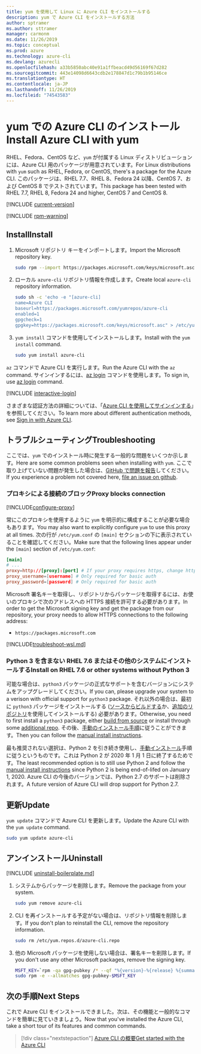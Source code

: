 ```yaml
---
title: yum を使用して Linux に Azure CLI をインストールする
description: yum で Azure CLI をインストールする方法
author: sptramer
ms.author: sttramer
manager: carmonm
ms.date: 11/26/2019
ms.topic: conceptual
ms.prod: azure
ms.technology: azure-cli
ms.devlang: azurecli
ms.openlocfilehash: a33b5850abc40e91a1ffbeacd49d56169f67d282
ms.sourcegitcommit: 443e14098d6643cdb2e178847d1c79b1b95146ce
ms.translationtype: HT
ms.contentlocale: ja-JP
ms.lasthandoff: 11/26/2019
ms.locfileid: "74543583"
---
```

# <a name="install-azure-cli-with-yum"></a><span data-ttu-id="9973a-103">yum での Azure CLI のインストール</span><span class="sxs-lookup"><span data-stu-id="9973a-103">Install Azure CLI with yum</span></span>

<span data-ttu-id="9973a-104">RHEL、Fedora、CentOS など、`yum` が付属する Linux ディストリビューションには、Azure CLI 用のパッケージが用意されています。</span><span class="sxs-lookup"><span data-stu-id="9973a-104">For Linux distributions with `yum` such as RHEL, Fedora, or CentOS, there's a package for the Azure CLI.</span></span> <span data-ttu-id="9973a-105">このパッケージは、RHEL 7.7、RHEL 8、Fedora 24 以降、CentOS 7、および CentOS 8 でテストされています。</span><span class="sxs-lookup"><span data-stu-id="9973a-105">This package has been tested with RHEL 7.7, RHEL 8, Fedora 24 and higher, CentOS 7 and CentOS 8.</span></span>

[!INCLUDE [current-version](includes/current-version.md)]

[!INCLUDE [rpm-warning](includes/rpm-warning.md)]

## <a name="install"></a><span data-ttu-id="9973a-106">Install</span><span class="sxs-lookup"><span data-stu-id="9973a-106">Install</span></span>

1. <span data-ttu-id="9973a-107">Microsoft リポジトリ キーをインポートします。</span><span class="sxs-lookup"><span data-stu-id="9973a-107">Import the Microsoft repository key.</span></span>

   ```bash
   sudo rpm --import https://packages.microsoft.com/keys/microsoft.asc
   ```

2. <span data-ttu-id="9973a-108">ローカル `azure-cli` リポジトリ情報を作成します。</span><span class="sxs-lookup"><span data-stu-id="9973a-108">Create local `azure-cli` repository information.</span></span>

   ```bash
   sudo sh -c 'echo -e "[azure-cli]
   name=Azure CLI
   baseurl=https://packages.microsoft.com/yumrepos/azure-cli
   enabled=1
   gpgcheck=1
   gpgkey=https://packages.microsoft.com/keys/microsoft.asc" > /etc/yum.repos.d/azure-cli.repo'
   ```

3. <span data-ttu-id="9973a-109">`yum install` コマンドを使用してインストールします。</span><span class="sxs-lookup"><span data-stu-id="9973a-109">Install with the `yum install` command.</span></span>

   ```bash
   sudo yum install azure-cli
   ```

<span data-ttu-id="9973a-110">`az` コマンドで Azure CLI を実行します。</span><span class="sxs-lookup"><span data-stu-id="9973a-110">Run the Azure CLI with the `az` command.</span></span> <span data-ttu-id="9973a-111">サインインするには、[az login](/cli/azure/reference-index#az-login) コマンドを使用します。</span><span class="sxs-lookup"><span data-stu-id="9973a-111">To sign in, use [az login](/cli/azure/reference-index#az-login) command.</span></span>

[!INCLUDE [interactive-login](includes/interactive-login.md)]

<span data-ttu-id="9973a-112">さまざまな認証方法の詳細については、「[Azure CLI を使用してサインインする](authenticate-azure-cli.md)」を参照してください。</span><span class="sxs-lookup"><span data-stu-id="9973a-112">To learn more about different authentication methods, see [Sign in with Azure CLI](authenticate-azure-cli.md).</span></span>

## <a name="troubleshooting"></a><span data-ttu-id="9973a-113">トラブルシューティング</span><span class="sxs-lookup"><span data-stu-id="9973a-113">Troubleshooting</span></span>

<span data-ttu-id="9973a-114">ここでは、`yum` でのインストール時に発生する一般的な問題をいくつか示します。</span><span class="sxs-lookup"><span data-stu-id="9973a-114">Here are some common problems seen when installing with `yum`.</span></span> <span data-ttu-id="9973a-115">ここで取り上げていない問題が発生した場合は、[GitHub で問題を報告](https://github.com/Azure/azure-cli/issues)してください。</span><span class="sxs-lookup"><span data-stu-id="9973a-115">If you experience a problem not covered here, [file an issue on github](https://github.com/Azure/azure-cli/issues).</span></span>

### <a name="proxy-blocks-connection"></a><span data-ttu-id="9973a-116">プロキシによる接続のブロック</span><span class="sxs-lookup"><span data-stu-id="9973a-116">Proxy blocks connection</span></span>

[!INCLUDE[configure-proxy](includes/configure-proxy.md)]

<span data-ttu-id="9973a-117">常にこのプロキシを使用するように `yum` を明示的に構成することが必要な場合もあります。</span><span class="sxs-lookup"><span data-stu-id="9973a-117">You may also want to explicitly configure `yum` to use this proxy at all times.</span></span> <span data-ttu-id="9973a-118">次の行が `/etc/yum.conf` の `[main]` セクションの下に表示されていることを確認してください。</span><span class="sxs-lookup"><span data-stu-id="9973a-118">Make sure that the following lines appear under the `[main]` section of `/etc/yum.conf`:</span></span>

```yum.conf
[main]
# ...
proxy=http://[proxy]:[port] # If your proxy requires https, change http->https
proxy_username=[username] # Only required for basic auth
proxy_password=[password] # Only required for basic auth
```

<span data-ttu-id="9973a-119">Microsoft 署名キーを取得し、リポジトリからパッケージを取得するには、お使いのプロキシで次のアドレスへの HTTPS 接続を許可する必要があります。</span><span class="sxs-lookup"><span data-stu-id="9973a-119">In order to get the Microsoft signing key and get the package from our repository, your proxy needs to allow HTTPS connections to the following address:</span></span>

* `https://packages.microsoft.com`

[!INCLUDE[troubleshoot-wsl.md](includes/troubleshoot-wsl.md)]

### <a name="install-on-rhel-76-or-other-systems-without-python-3"></a><span data-ttu-id="9973a-120">Python 3 を含まない RHEL 7.6 またはその他のシステムにインストールする</span><span class="sxs-lookup"><span data-stu-id="9973a-120">Install on RHEL 7.6 or other systems without Python 3</span></span>

<span data-ttu-id="9973a-121">可能な場合は、`python3` パッケージの正式なサポートを含むバージョンにシステムをアップグレードしてください。</span><span class="sxs-lookup"><span data-stu-id="9973a-121">If you can, please upgrade your system to a verison with official support for `python3` package.</span></span> <span data-ttu-id="9973a-122">それ以外の場合は、最初に `python3` パッケージをインストールする ([ソースからビルドする](https://github.com/linux-on-ibm-z/docs/wiki/Building-Python-3.6.x)か、[追加のリポジトリ](https://developers.redhat.com/blog/2018/08/13/install-python3-rhel/)を使用してインストールする) 必要があります。</span><span class="sxs-lookup"><span data-stu-id="9973a-122">Otherwise, you need to first install a `python3` package, either [build from source](https://github.com/linux-on-ibm-z/docs/wiki/Building-Python-3.6.x) or install through some [additional repo](https://developers.redhat.com/blog/2018/08/13/install-python3-rhel/).</span></span> <span data-ttu-id="9973a-123">その後、[手動のインストール手順](install-azure-cli-linux.md)に従うことができます。</span><span class="sxs-lookup"><span data-stu-id="9973a-123">Then you can follow the [manual install instructions](install-azure-cli-linux.md).</span></span>

<span data-ttu-id="9973a-124">最も推奨されない選択は、Python 2 を引き続き使用し、[手動インストール](install-azure-cli-linux.md)手順に従うというものです。これは Python 2 が 2020 年 1 月 1 日に終了するためです。</span><span class="sxs-lookup"><span data-stu-id="9973a-124">The least recommended option is to still use Python 2 and follow the [manual install instructions](install-azure-cli-linux.md) since Python 2 is being end-of-lifed on January 1, 2020.</span></span> <span data-ttu-id="9973a-125">Azure CLI の今後のバージョンでは、Python 2.7 のサポートは削除されます。</span><span class="sxs-lookup"><span data-stu-id="9973a-125">A future version of Azure CLI will drop support for Python 2.7.</span></span>

## <a name="update"></a><span data-ttu-id="9973a-126">更新</span><span class="sxs-lookup"><span data-stu-id="9973a-126">Update</span></span>

<span data-ttu-id="9973a-127">`yum update` コマンドで Azure CLI を更新します。</span><span class="sxs-lookup"><span data-stu-id="9973a-127">Update the Azure CLI with the `yum update` command.</span></span>

```bash
sudo yum update azure-cli
```

## <a name="uninstall"></a><span data-ttu-id="9973a-128">アンインストール</span><span class="sxs-lookup"><span data-stu-id="9973a-128">Uninstall</span></span>

[!INCLUDE [uninstall-boilerplate.md](includes/uninstall-boilerplate.md)]

1. <span data-ttu-id="9973a-129">システムからパッケージを削除します。</span><span class="sxs-lookup"><span data-stu-id="9973a-129">Remove the package from your system.</span></span>

   ```bash
   sudo yum remove azure-cli
   ```

2. <span data-ttu-id="9973a-130">CLI を再インストールする予定がない場合は、リポジトリ情報を削除します。</span><span class="sxs-lookup"><span data-stu-id="9973a-130">If you don't plan to reinstall the CLI, remove the repository information.</span></span>

   ```bash
   sudo rm /etc/yum.repos.d/azure-cli.repo
   ```

3. <span data-ttu-id="9973a-131">他の Microsoft パッケージを使用しない場合は、署名キーを削除します。</span><span class="sxs-lookup"><span data-stu-id="9973a-131">If you don't use any other Microsoft packages, remove the signing key.</span></span>

   ```bash
   MSFT_KEY=`rpm -qa gpg-pubkey /* --qf "%{version}-%{release} %{summary}\n" | grep Microsoft | awk '{print $1}'`
   sudo rpm -e --allmatches gpg-pubkey-$MSFT_KEY
   ```

## <a name="next-steps"></a><span data-ttu-id="9973a-132">次の手順</span><span class="sxs-lookup"><span data-stu-id="9973a-132">Next Steps</span></span>

<span data-ttu-id="9973a-133">これで Azure CLI をインストールできました。次は、その機能と一般的なコマンドを簡単に見ていきましょう。</span><span class="sxs-lookup"><span data-stu-id="9973a-133">Now that you've installed the Azure CLI, take a short tour of its features and common commands.</span></span>

> [!div class="nextstepaction"]
> [<span data-ttu-id="9973a-134">Azure CLI の概要</span><span class="sxs-lookup"><span data-stu-id="9973a-134">Get started with the Azure CLI</span></span>](get-started-with-azure-cli.md)
